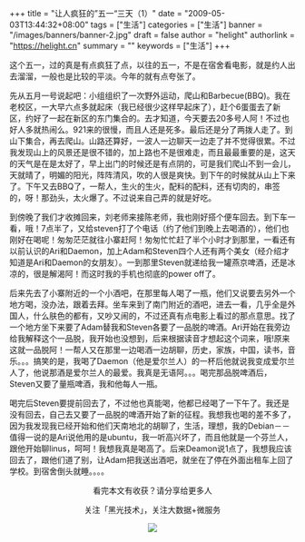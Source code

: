 +++
title = "让人疯狂的”五一“三天（1）"
date = "2009-05-03T13:44:32+08:00"
tags = ["生活"]
categories = ["生活"]
banner = "/images/banners/banner-2.jpg"
draft = false
author = "helight"
authorlink = "https://helight.cn"
summary = ""
keywords = ["生活"]
+++

这个五一，过的真是有点疯狂了点，以往的五一，不是在宿舍看电影，就是约人出去溜溜，一般也是比较的平淡。今年的就有点夸张了。
<!--more-->
先从五月一号说起吧：小组组织了一次野外运动，爬山和Barbecue(BBQ)。我在老校区，一大早六点多就起床（我已经很少这样早起床了），赶个6蛋蛋去了新区，约好了一起在新区的东门集合的。去才知道，今天要去20多号人阿！不过也好人多就热闹么。921来的很慢，而且人还是死多。最后还是分了两拨人走了。到山下集合，再去爬山。山路还算好，一波人一边聊天一边走了并不觉得很累。不过我发现山上的风景还是很不错的，加上路也不是很难走，而且最最重要的是，这天的天气是在是太好了，早上出门的时候还是有点阴的，可是我们爬山不到一会儿，天就晴了，明媚的阳光，阵阵清风，吹的人很是爽快。到下午的时候就从山上下来了。下午又去BBQ了，一帮人，生火的生火，配料的配料，还有切肉的，串签的，呀！那劲头，太火爆了。不过说来自己弄的就是好吃。

到傍晚了我们才收摊回来，刘老师来接陈老师，我也刚好搭个便车回去。到下车一看，哦！7点半了，又给steven打了个电话（约了他们到晚上去喝酒的），他们也刚好在喝呢！匆匆茫茫就往小寨赶阿！匆匆忙忙赶了半个小时才到那里，一看还有以前认识的Ari和Daemon，加上Adam和Steven四个人还有两个美女（经介绍才知道是Ari和Daemon的女朋友）。一到那里Steven就递给我一罐燕京啤酒，还是冰凉的，很是解渴阿！而这时我的手机也彻底的power off了。

后来先去了小寨附近的一个小酒吧，在那里每人喝了一瓶，他们又说要去另外一个地方喝，没办法，跟着去拜。坐车来到了南门附近的酒吧，进去一看，几乎全是外国人，什么肤色的都有，又吵又闹的，不过还真有点电影上看过的那点意思。找了一个地方坐下来要了Adam替我和Steven各要了一品脱的啤酒。Ari开始在我旁边给我解释这个一品脱，我开始也没想到，后来根据读音才想起这个词来，哦!原来这就一品脱阿！一帮人又在那里一边喝酒一边胡聊，历史，家族，中国，读书，音乐。。。搞笑的是，我喝了Daemon（他是爱尔兰人）的一杯后他就说我变成爱尔兰人了，他说那酒是爱尔兰人的最爱。我真是无语阿。。。喝完那品脱啤酒后，Steven又要了量瓶啤酒，我和他每人一瓶。

喝完后Steven要提前回去了，不过他也真能喝，他都已经喝了一下午了。我还是没有回去，自己去又要了一品脱的啤酒开始了新的征程。我想我也喝的差不多了，因为我发现我已经开始和他们天南地北的胡聊了，生活，理想，我的Debian－－值得一说的是Ari说他用的是ubuntu，我一听高兴坏了，而且他就是一个芬兰人，跟他开始聊linus，呵呵！我想我真是喝高了。后来Deamon说1点了，我想我应该回去了，跟他们道了别，让Adam把我送出酒吧，就坐在了停在外面出租车上回了学校。到宿舍倒头就睡。。。。

<center>
看完本文有收获？请分享给更多人<br>

关注「黑光技术」，关注大数据+微服务<br>

![](/images/qrcode_helight_tech.jpg)
</center>
